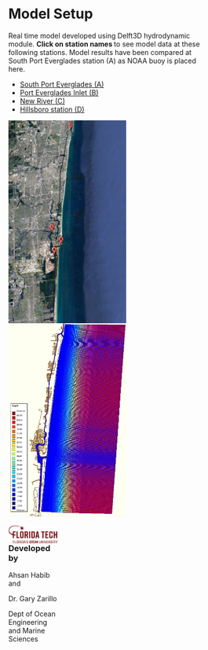 

<html>
  

<style>
.column {
  float: left;
  padding: 2px;
}

.left {
  width: 80%;
}

.right {
  width: 20%;
}
</style>

<body>
<div class="column left">
    <h1>Model Setup </h1>
    <p>
Real time model developed using Delft3D hydrodynamic module. <strong> Click on station names </strong> to see model data at these following stations. Model results have been compared at South Port Everglades station (A) as NOAA buoy is placed here.
    </p>
 
<ul>
 <li><a href="waterlevel_porteverglades.jpg" target="_blank"> South Port Everglades (A)</a></li>
 <li><a href="waterlevel_evergladesinlet.jpg" target="_blank"> Port Everglades Inlet (B)</a></li>
 <li><a href="waterlevel_plantriver.jpg" target="_blank"> New River (C)</a></li>
 <li><a href="waterlevel_hillsboroinlet.jpg" target="_blank"> Hillsboro station (D)</a></li> 
</ul>

  <a href="gmap4.JPG"> <img src="gmap4.JPG" width="240" align="left"> </a> 
  <a href="c24.JPG"> <img src="c24.JPG" width="241" align="center"> </a> 
  
</div>

  <div class="column right">
   <a href="Primary_horiz_tagline_crimson.png"> <img src="Primary_horiz_tagline_crimson.png" width="301" align="left"> </a>
    <p> </p>
    <h3>Developed by</h3>
    <p> Ahsan Habib and </p>
    <p> Dr. Gary Zarillo </p>
    <p> Dept of Ocean Engineering and Marine Sciences </p>
  </div>
</body>
</html>



